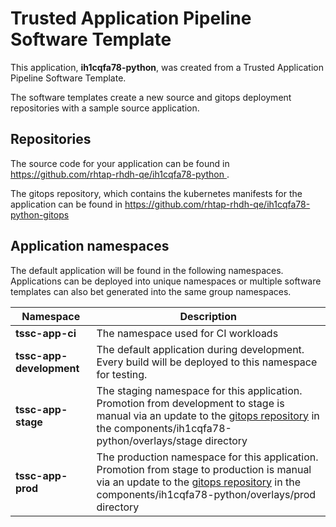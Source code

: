 # Trusted Application Pipeline Software Template

This application, **ih1cqfa78-python**, was created from a Trusted Application Pipeline Software Template.

The software templates create a new source and gitops deployment repositories with a sample source application. 

## Repositories

The source code for your application can be found in [https://github.com/rhtap-rhdh-qe/ih1cqfa78-python ](https://github.com/rhtap-rhdh-qe/ih1cqfa78-python ).
 
The gitops repository, which contains the kubernetes manifests for the application can be found in 
[https://github.com/rhtap-rhdh-qe/ih1cqfa78-python-gitops ](https://github.com/rhtap-rhdh-qe/ih1cqfa78-python-gitops ) 

## Application namespaces 

The default application will be found in the following namespaces. Applications can be deployed into unique namespaces or multiple software templates can also bet generated into the same group namespaces.  

|  Namespace   |  Description   |  
| -------- | -------- |
| **tssc-app-ci** | The namespace used for CI workloads |
| **tssc-app-development** | The default application during development. Every build will be deployed to this namespace for testing. |
| **tssc-app-stage** | The staging namespace for this application. Promotion from development to stage is manual via an update to the [gitops repository](https://github.com/rhtap-rhdh-qe/ih1cqfa78-python-gitops ) in the components/ih1cqfa78-python/overlays/stage directory |
| **tssc-app-prod** | The production namespace for this application. Promotion from stage to production is manual via an update to the [gitops repository](https://github.com/rhtap-rhdh-qe/ih1cqfa78-python-gitops ) in the components/ih1cqfa78-python/overlays/prod directory |